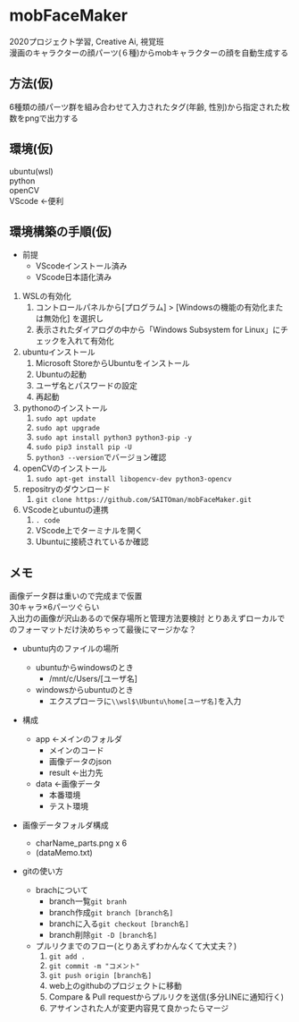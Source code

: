 # mobFaceMaker
2020プロジェクト学習, Creative Ai, 視覚班  
漫画のキャラクターの顔パーツ(６種)からmobキャラクターの顔を自動生成する  
## 方法(仮)
6種類の顔パーツ群を組み合わせて入力されたタグ(年齢, 性別)から指定された枚数をpngで出力する
## 環境(仮)
ubuntu(wsl)  
python  
openCV  
VScode ←便利
## 環境構築の手順(仮)
- 前提
    - VScodeインストール済み
    - VScode日本語化済み
1. WSLの有効化
    1. コントロールパネルから[プログラム] > [Windowsの機能の有効化または無効化] を選択し
    1. 表示されたダイアログの中から「Windows Subsystem for Linux」にチェックを入れて有効化
1. ubuntuインストール
    1. Microsoft StoreからUbuntuをインストール
    1. Ubuntuの起動
    1. ユーザ名とパスワードの設定
    1. 再起動
1. pythonoのインストール
    1. `sudo apt update`
    1. `sudo apt upgrade`
    1. `sudo apt install python3 python3-pip -y`
    1. `sudo pip3 install pip -U`
    1. `python3 --version`でバージョン確認
1. openCVのインストール
    1. `sudo apt-get install libopencv-dev python3-opencv`
1. repositryのダウンロード
    1. `git clone https://github.com/SAITOman/mobFaceMaker.git`
1. VScodeとubuntuの連携
    1. `. code`
    1. VScode上でターミナルを開く
    1. Ubuntuに接続されているか確認
## メモ
画像データ群は重いので完成まで仮置  
30キャラ×6パーツぐらい  
入出力の画像が沢山あるので保存場所と管理方法要検討
とりあえずローカルでのフォーマットだけ決めちゃって最後にマージかな？

- ubuntu内のファイルの場所
    - ubuntuからwindowsのとき
        - /mnt/c/Users/[ユーザ名]
    - windowsからubuntuのとき
        - エクスプローラに`\\wsl$\Ubuntu\home[ユーザ名]`を入力
- 構成
    - app <-メインのフォルダ
        - メインのコード
        - 画像データのjson
        - result <-出力先
    - data <-画像データ
        - 本番環境
        - テスト環境
- 画像データフォルダ構成
    - charName_parts.png x 6
    - (dataMemo.txt)

- gitの使い方
    - brachについて
        - branch一覧`git branh`
        - branch作成`git branch [branch名]`
        - branchに入る`git checkout [branch名]`
        - branch削除`git -D [branch名]`
    - プルリクまでのフロー(とりあえずわかんなくて大丈夫？)
        1. `git add .`
        1. `git commit -m "コメント"`
        1. `git push origin [branch名]`
        1. web上のgithubのプロジェクトに移動
        1. Compare & Pull requestからプルリクを送信(多分LINEに通知行く)
        1. アサインされた人が変更内容見て良かったらマージ
